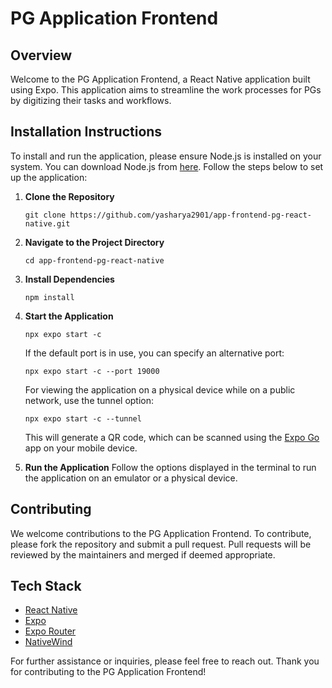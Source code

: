 # PG Application Frontend

## Overview

Welcome to the PG Application Frontend, a React Native application built using Expo. This application aims to streamline the work processes for PGs by digitizing their tasks and workflows.

## Installation Instructions

To install and run the application, please ensure Node.js is installed on your system. You can download Node.js from [here](https://nodejs.org/en/). Follow the steps below to set up the application:

1. **Clone the Repository**
    ```shell
    git clone https://github.com/yasharya2901/app-frontend-pg-react-native.git
    ```
2. **Navigate to the Project Directory**
    ```shell
    cd app-frontend-pg-react-native
    ```
3. **Install Dependencies**
    ```shell
    npm install
    ```
4. **Start the Application**
    ```shell
    npx expo start -c
    ```

    If the default port is in use, you can specify an alternative port:
    ```shell
    npx expo start -c --port 19000
    ```

    For viewing the application on a physical device while on a public network, use the tunnel option:
    ```shell
    npx expo start -c --tunnel
    ```

    This will generate a QR code, which can be scanned using the [Expo Go](https://expo.dev/go) app on your mobile device.

5. **Run the Application**
    Follow the options displayed in the terminal to run the application on an emulator or a physical device.

## Contributing

We welcome contributions to the PG Application Frontend. To contribute, please fork the repository and submit a pull request. Pull requests will be reviewed by the maintainers and merged if deemed appropriate.

## Tech Stack

- [React Native](https://reactnative.dev/)
- [Expo](https://expo.dev/go)
- [Expo Router](https://docs.expo.dev/router/introduction/)
- [NativeWind](https://www.nativewind.dev/)

For further assistance or inquiries, please feel free to reach out. Thank you for contributing to the PG Application Frontend!
